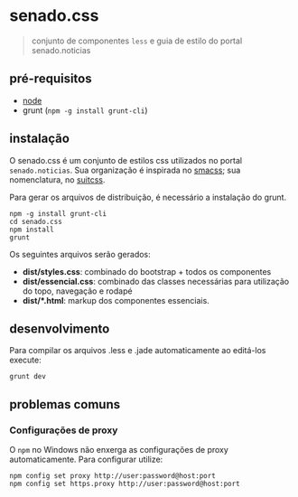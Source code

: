# senado.css

> conjunto de componentes `less` e guia de estilo do portal senado.noticias

## pré-requisitos

* [node](https://iojs.org)
* grunt (`npm -g install grunt-cli`)

## instalação

O senado.css é um conjunto de estilos css utilizados no portal `senado.noticias`. Sua organização é inspirada no
[smacss](http://smacss.com); sua nomenclatura, no [suitcss](http://suitcss.github.io/).

Para gerar os arquivos de distribuição, é necessário a instalação do grunt.

    npm -g install grunt-cli
    cd senado.css
    npm install
    grunt

Os seguintes arquivos serão gerados:

* **dist/styles.css**: combinado do bootstrap + todos os componentes
* **dist/essencial.css**: combinado das classes necessárias para utilização do topo, navegação e rodapé
* **dist/*.html**: markup dos componentes essenciais.

## desenvolvimento

Para compilar os arquivos .less e .jade automaticamente ao editá-los execute:

    grunt dev

## problemas comuns

### Configurações de proxy

O `npm` no Windows não enxerga as configurações de proxy automaticamente. Para configurar utilize:

    npm config set proxy http://user:password@host:port
    npm config set https.proxy http://user:password@host:port
